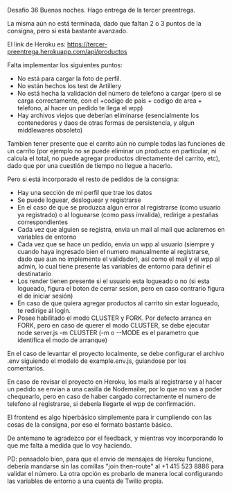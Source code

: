 Desafio 36
Buenas noches. Hago entrega de la tercer preentrega.

La misma aún no está terminada, dado que faltan 2 o 3 puntos de la consigna, pero si está bastante avanzado.

El link de Heroku es: https://tercer-preentrega.herokuapp.com/api/productos

Falta implementar los siguientes puntos:
- No está para cargar la foto de perfil.
- No están hechos los test de Artillery
- No está hecha la validación del número de telefono a cargar (pero si se carga correctamente, con el +codigo de pais + codigo de area + telefono, al hacer un pedido te llega el wpp)
- Hay archivos viejos que deberían eliminarse (esencialmente los contenedores y daos de otras formas de persistencia, y algun middlewares obsoleto)

Tambien tener presente que el carrito aún no cumple todas las funciones de un carrito (por ejemplo no se puede eliminar un producto en particular, ni calcula el total, no puede agregar productos directamente del carrito, etc), dado que por una cuestión de tiempo no llegue a hacerlo.

Pero si está incorporado el resto de pedidos de la consigna:
- Hay una sección de mi perfil que trae los datos
- Se puede loguear, desloguear y registrarse
- En el caso de que se produzca algun error al registrarse (como usuario ya registrado) o al loguearse (como pass invalida), redirige a pestañas correspondientes
- Cada vez que alguien se registra, envia un mail al mail que aclaremos en variables de entorno
- Cada vez que se hace un pedido, envia un wpp al usuario (siempre y cuando haya ingresado bien el numero manualmente al registrarse, dado que aun no implemente el validador), así como el mail y el wpp al admin, lo cual tiene presente las variables de entorno para definir el destinatario
- Los render tienen presente si el usuario esta logueado o no (si esta logueado, figura el boton de cerrar sesion, pero en caso contrario figura el de iniciar sesión)
- En caso de que quiera agregar productos al carrito sin estar logueado, te redirige al login.
- Posee habilitado el modo CLUSTER y FORK. Por defecto arranca en FORK, pero en caso de querer el modo CLUSTER, se debe ejecutar node server.js -m CLUSTER (-m o --MODE es el parametro que identifica el modo de arranque)

En el caso de levantar el proyecto localmente, se debe configurar el archivo .env siguiendo el modelo de example.env.js, guiandose por los comentarios.

En caso de revisar el proyecto en Heroku, los mails al registrarse y al hacer un pedido se envian a una casilla de Nodemailer, por lo que no vas a poder chequearlo, pero en caso de haber cargado correctamente el numero de telefono al registrarse, si debería llegarte el wpp de confirmación.

El frontend es algo hiperbásico simplemente para ir cumpliendo con las cosas de la consigna, por eso el formato bastante básico.

De antemano te agradezco por el feedback, y mientras voy incorporando lo que me falta a medida que lo voy haciendo.

PD: pensadolo bien, para que el envio de mensajes de Heroku funcione, debería mandarse sin las comillas "join then-route" al +1 415 523 8886 para validar el número. La otra opción es probarlo de manera local configurando las variables de entorno a una cuenta de Twilio propia.